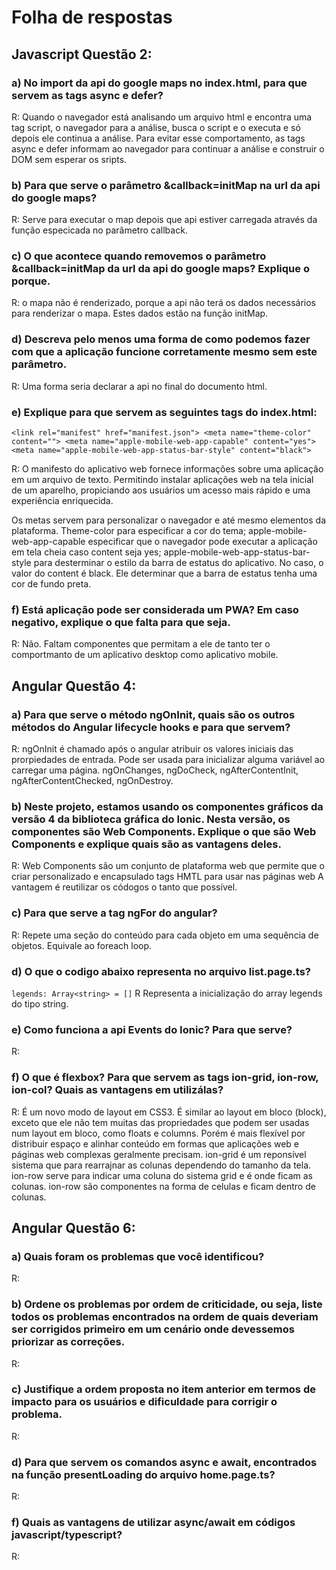 # Folha de respostas

## Javascript Questão 2:

### a) No import da api do google maps no index.html, para que servem as tags async e defer?
R: Quando o navegador está analisando um arquivo html e encontra uma tag script, o navegador para a análise, busca o script e o executa e só depois ele continua a análise.
Para evitar esse comportamento, as tags async e defer informam ao navegador para continuar a análise e construir o DOM sem esperar os sripts. 

### b) Para que serve o parâmetro &callback=initMap na url da api do google maps?
R: Serve para executar o map depois que api estiver carregada através da função especicada no parâmetro callback.

### c) O que acontece quando removemos o parâmetro &callback=initMap da url da api do google maps? Explique o porque.
R: o mapa não é renderizado, porque a api não terá os dados necessários para renderizar o mapa. Estes dados estão na função initMap.

### d) Descreva pelo menos uma forma de como podemos fazer com que a aplicação funcione corretamente mesmo sem este parâmetro.
R: Uma forma seria declarar a api no final do documento html.

### e) Explique para que servem as seguintes tags do index.html: 
  `<link rel="manifest" href="manifest.json">
  <meta name="theme-color" content="">
  <meta name="apple-mobile-web-app-capable" content="yes">
  <meta name="apple-mobile-web-app-status-bar-style" content="black">`

R: O manifesto do aplicativo web fornece informações sobre uma aplicação em um arquivo de texto. Permitindo instalar aplicações web na tela inicial de um aparelho, 
propiciando aos usuários um acesso mais rápido e uma experiência enriquecida.

Os metas servem para personalizar o navegador e até mesmo elementos da plataforma.
Theme-color para especificar a cor do tema; apple-mobile-web-app-capable especificar que o navegador pode executar a aplicação em tela cheia caso content seja yes; 
apple-mobile-web-app-status-bar-style para desterminar o estilo da barra de estatus do aplicativo. No caso, o valor do content é black. Ele determinar que a barra de estatus tenha uma 
cor de fundo preta. 

### f) Está aplicação pode ser considerada um PWA? Em caso negativo, explique o que falta para que seja.
R: Não. Faltam componentes que permitam a ele de tanto ter o comportmanto de um aplicativo desktop como aplicativo mobile.


## Angular Questão 4:

### a) Para que serve o método ngOnInit, quais são os outros métodos do Angular lifecycle hooks e para que servem?
R: ngOnInit é chamado após o angular atribuir os valores iniciais das prorpiedades de entrada. Pode ser usada para inicializar alguma variável ao carregar uma página.
ngOnChanges, ngDoCheck, ngAfterContentInit, ngAfterContentChecked, ngOnDestroy.

### b) Neste projeto, estamos usando os componentes gráficos da versão 4 da biblioteca gráfica do Ionic. Nesta versão, os componentes são Web Components. Explique o que são Web Components e explique quais são as vantagens deles.
R: Web Components são um conjunto de plataforma web que permite que o criar personalizado e encapsulado tags HMTL para usar nas páginas web
A vantagem é reutilizar os códogos o tanto que possível.

### c) Para que serve a tag ngFor do angular?
R: Repete uma seção do conteúdo para cada objeto em uma sequência de objetos. Equivale ao foreach loop.


### d) O que o codigo abaixo representa no arquivo list.page.ts?
`legends: Array<string> = []`
R Representa a inicialização do array legends do tipo string. 

### e) Como funciona a api Events do Ionic? Para que serve?
R: 

### f) O que é flexbox? Para que servem as tags ion-grid, ion-row, ion-col? Quais as vantagens em utilizálas?
R: É um novo modo de layout em CSS3. É similar ao layout em bloco (block), exceto que ele não tem muitas das propriedades que podem ser usadas num layout em bloco, como floats e columns.
Porém é mais flexível por distribuir espaço e alinhar conteúdo em formas que aplicações web e páginas web complexas geralmente precisam.
ion-grid é um reponsível sistema que para rearrajnar as colunas dependendo do tamanho da tela.
ion-row serve para indicar uma coluna do sistema grid e é onde ficam as colunas.
ion-row são componentes na forma de celulas e ficam dentro de colunas.
## Angular Questão 6:

### a) Quais foram os problemas que você identificou?
R:

### b) Ordene os problemas por ordem de criticidade, ou seja, liste todos os problemas encontrados na ordem de quais deveriam ser corrigidos primeiro em um cenário onde devessemos priorizar as correções.
R:

### c) Justifique a ordem proposta no item anterior em termos de impacto para os usuários e dificuldade para corrigir o problema.
R: 

### d) Para que servem os comandos async e await, encontrados na função presentLoading do arquivo home.page.ts?
R:

### f) Quais as vantagens de utilizar async/await em códigos javascript/typescript?
R: